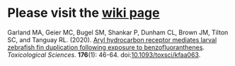 # Please visit the [wiki page](https://github.com/Tanguay-Lab/Manuscripts/wiki)
Garland MA, Geier MC, Bugel SM, Shankar P, Dunham CL, Brown JM, Tilton SC, and Tanguay RL. (2020). [Aryl hydrocarbon receptor mediates larval zebrafish fin duplication following exposure to benzofluoranthenes](https://github.com/Tanguay-Lab/Manuscripts/wiki/Garland_2020_Toxicol_Sci). *Toxicological Sciences*. **176**(1): 46-64. doi:[10.1093/toxsci/kfaa063](https://doi.org/10.1093/toxsci/kfaa063).
